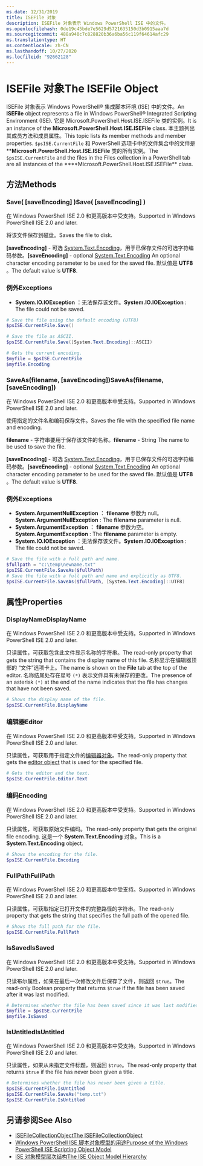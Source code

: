 ```yaml
---
ms.date: 12/31/2019
title: ISEFile 对象
description: ISEFile 对象表示 Windows PowerShell ISE 中的文件。
ms.openlocfilehash: 0de19c45bde7e5629d5721635150d3b0915aaa7d
ms.sourcegitcommit: 488a940c7c828820b36a6ba56c119f64614afc29
ms.translationtype: HT
ms.contentlocale: zh-CN
ms.lasthandoff: 10/27/2020
ms.locfileid: "92662128"
---
```

# <a name="the-isefile-object"></a><span data-ttu-id="b2d3a-103">ISEFile 对象</span><span class="sxs-lookup"><span data-stu-id="b2d3a-103">The ISEFile Object</span></span>

<span data-ttu-id="b2d3a-104">ISEFile 对象表示 Windows PowerShell&reg; 集成脚本环境 (ISE) 中的文件。</span><span class="sxs-lookup"><span data-stu-id="b2d3a-104">An **ISEFile** object represents a file in Windows PowerShell&reg; Integrated Scripting Environment (ISE).</span></span> <span data-ttu-id="b2d3a-105">它是 Microsoft.PowerShell.Host.ISE.ISEFile  类的实例。</span><span class="sxs-lookup"><span data-stu-id="b2d3a-105">It is an instance of the **Microsoft.PowerShell.Host.ISE.ISEFile** class.</span></span> <span data-ttu-id="b2d3a-106">本主题列出其成员方法和成员属性。</span><span class="sxs-lookup"><span data-stu-id="b2d3a-106">This topic lists its member methods and member properties.</span></span> <span data-ttu-id="b2d3a-107">`$psISE.CurrentFile` 和 PowerShell 选项卡中的文件集合中的文件是 \*\***Microsoft.PowerShell.Host.ISE.ISEFile** 类的所有实例。</span><span class="sxs-lookup"><span data-stu-id="b2d3a-107">The `$psISE.CurrentFile` and the files in the Files collection in a PowerShell tab are all instances of the \*\*\*\*Microsoft.PowerShell.Host.ISE.ISEFile\*\* class.</span></span>

## <a name="methods"></a><span data-ttu-id="b2d3a-108">方法</span><span class="sxs-lookup"><span data-stu-id="b2d3a-108">Methods</span></span>

### <a name="save-saveencoding-"></a><span data-ttu-id="b2d3a-109">Save\( \[saveEncoding\] \)</span><span class="sxs-lookup"><span data-stu-id="b2d3a-109">Save\( \[saveEncoding\] \)</span></span>

<span data-ttu-id="b2d3a-110">在 Windows PowerShell ISE 2.0 和更高版本中受支持。</span><span class="sxs-lookup"><span data-stu-id="b2d3a-110">Supported in Windows PowerShell ISE 2.0 and later.</span></span>

<span data-ttu-id="b2d3a-111">将该文件保存到磁盘。</span><span class="sxs-lookup"><span data-stu-id="b2d3a-111">Saves the file to disk.</span></span>

<span data-ttu-id="b2d3a-112">**\[saveEncoding\]** - 可选 [System.Text.Encoding](https://msdn.microsoft.com/library/system.text.encoding.aspx)，用于已保存文件的可选字符编码参数。</span><span class="sxs-lookup"><span data-stu-id="b2d3a-112">**\[saveEncoding\]** - optional [System.Text.Encoding](https://msdn.microsoft.com/library/system.text.encoding.aspx) An optional character encoding parameter to be used for the saved file.</span></span> <span data-ttu-id="b2d3a-113">默认值是 **UTF8** 。</span><span class="sxs-lookup"><span data-stu-id="b2d3a-113">The default value is **UTF8**.</span></span>

### <a name="exceptions"></a><span data-ttu-id="b2d3a-114">例外</span><span class="sxs-lookup"><span data-stu-id="b2d3a-114">Exceptions</span></span>

- <span data-ttu-id="b2d3a-115">**System.IO.IOException** ：无法保存该文件。</span><span class="sxs-lookup"><span data-stu-id="b2d3a-115">**System.IO.IOException** : The file could not be saved.</span></span>

```powershell
# Save the file using the default encoding (UTF8)
$psISE.CurrentFile.Save()

# Save the file as ASCII.
$psISE.CurrentFile.Save([System.Text.Encoding]::ASCII)

# Gets the current encoding.
$myfile = $psISE.CurrentFile
$myfile.Encoding
```

### <a name="saveasfilename-saveencoding"></a><span data-ttu-id="b2d3a-116">SaveAs\(filename, \[saveEncoding\]\)</span><span class="sxs-lookup"><span data-stu-id="b2d3a-116">SaveAs\(filename, \[saveEncoding\]\)</span></span>

<span data-ttu-id="b2d3a-117">在 Windows PowerShell ISE 2.0 和更高版本中受支持。</span><span class="sxs-lookup"><span data-stu-id="b2d3a-117">Supported in Windows PowerShell ISE 2.0 and later.</span></span>

<span data-ttu-id="b2d3a-118">使用指定的文件名和编码保存文件。</span><span class="sxs-lookup"><span data-stu-id="b2d3a-118">Saves the file with the specified file name and encoding.</span></span>

<span data-ttu-id="b2d3a-119">**filename** - 字符串要用于保存该文件的名称。</span><span class="sxs-lookup"><span data-stu-id="b2d3a-119">**filename** - String The name to be used to save the file.</span></span>

<span data-ttu-id="b2d3a-120">**\[saveEncoding\]** - 可选 [System.Text.Encoding](https://msdn.microsoft.com/library/system.text.encoding.aspx)，用于已保存文件的可选字符编码参数。</span><span class="sxs-lookup"><span data-stu-id="b2d3a-120">**\[saveEncoding\]** - optional [System.Text.Encoding](https://msdn.microsoft.com/library/system.text.encoding.aspx) An optional character encoding parameter to be used for the saved file.</span></span> <span data-ttu-id="b2d3a-121">默认值是 **UTF8** 。</span><span class="sxs-lookup"><span data-stu-id="b2d3a-121">The default value is **UTF8**.</span></span>

### <a name="exceptions"></a><span data-ttu-id="b2d3a-122">例外</span><span class="sxs-lookup"><span data-stu-id="b2d3a-122">Exceptions</span></span>

- <span data-ttu-id="b2d3a-123">**System.ArgumentNullException** ： **filename** 参数为 null。</span><span class="sxs-lookup"><span data-stu-id="b2d3a-123">**System.ArgumentNullException** : The **filename** parameter is null.</span></span>
- <span data-ttu-id="b2d3a-124">**System.ArgumentException** ： **filename** 参数为空。</span><span class="sxs-lookup"><span data-stu-id="b2d3a-124">**System.ArgumentException** : The **filename** parameter is empty.</span></span>
- <span data-ttu-id="b2d3a-125">**System.IO.IOException** ：无法保存该文件。</span><span class="sxs-lookup"><span data-stu-id="b2d3a-125">**System.IO.IOException** : The file could not be saved.</span></span>

```powershell
# Save the file with a full path and name.
$fullpath = "c:\temp\newname.txt"
$psISE.CurrentFile.SaveAs($fullPath)
# Save the file with a full path and name and explicitly as UTF8.
$psISE.CurrentFile.SaveAs($fullPath, [System.Text.Encoding]::UTF8)
```

## <a name="properties"></a><span data-ttu-id="b2d3a-126">属性</span><span class="sxs-lookup"><span data-stu-id="b2d3a-126">Properties</span></span>

### <a name="displayname"></a><span data-ttu-id="b2d3a-127">DisplayName</span><span class="sxs-lookup"><span data-stu-id="b2d3a-127">DisplayName</span></span>

<span data-ttu-id="b2d3a-128">在 Windows PowerShell ISE 2.0 和更高版本中受支持。</span><span class="sxs-lookup"><span data-stu-id="b2d3a-128">Supported in Windows PowerShell ISE 2.0 and later.</span></span>

<span data-ttu-id="b2d3a-129">只读属性，可获取包含此文件显示名称的字符串。</span><span class="sxs-lookup"><span data-stu-id="b2d3a-129">The read-only property that gets the string that contains the display name of this file.</span></span> <span data-ttu-id="b2d3a-130">名称显示在编辑器顶部的  “文件”选项卡上。</span><span class="sxs-lookup"><span data-stu-id="b2d3a-130">The name is shown on the **File** tab at the top of the editor.</span></span> <span data-ttu-id="b2d3a-131">名称结尾处存在星号 `(*)` 表示文件具有未保存的更改。</span><span class="sxs-lookup"><span data-stu-id="b2d3a-131">The presence of an asterisk `(*)` at the end of the name indicates that the file has changes that have not been saved.</span></span>

```powershell
# Shows the display name of the file.
$psISE.CurrentFile.DisplayName
```

### <a name="editor"></a><span data-ttu-id="b2d3a-132">编辑器</span><span class="sxs-lookup"><span data-stu-id="b2d3a-132">Editor</span></span>

<span data-ttu-id="b2d3a-133">在 Windows PowerShell ISE 2.0 和更高版本中受支持。</span><span class="sxs-lookup"><span data-stu-id="b2d3a-133">Supported in Windows PowerShell ISE 2.0 and later.</span></span>

<span data-ttu-id="b2d3a-134">只读属性，可获取用于指定文件的[编辑器对象](The-ISEEditor-Object.md)。</span><span class="sxs-lookup"><span data-stu-id="b2d3a-134">The read-only property that gets the [editor object](The-ISEEditor-Object.md) that is used for the specified file.</span></span>

```powershell
# Gets the editor and the text.
$psISE.CurrentFile.Editor.Text
```

### <a name="encoding"></a><span data-ttu-id="b2d3a-135">编码</span><span class="sxs-lookup"><span data-stu-id="b2d3a-135">Encoding</span></span>

<span data-ttu-id="b2d3a-136">在 Windows PowerShell ISE 2.0 和更高版本中受支持。</span><span class="sxs-lookup"><span data-stu-id="b2d3a-136">Supported in Windows PowerShell ISE 2.0 and later.</span></span>

<span data-ttu-id="b2d3a-137">只读属性，可获取原始文件编码。</span><span class="sxs-lookup"><span data-stu-id="b2d3a-137">The read-only property that gets the original file encoding.</span></span> <span data-ttu-id="b2d3a-138">这是一个 **System.Text.Encoding** 对象。</span><span class="sxs-lookup"><span data-stu-id="b2d3a-138">This is a **System.Text.Encoding** object.</span></span>

```powershell
# Shows the encoding for the file.
$psISE.CurrentFile.Encoding
```

### <a name="fullpath"></a><span data-ttu-id="b2d3a-139">FullPath</span><span class="sxs-lookup"><span data-stu-id="b2d3a-139">FullPath</span></span>

<span data-ttu-id="b2d3a-140">在 Windows PowerShell ISE 2.0 和更高版本中受支持。</span><span class="sxs-lookup"><span data-stu-id="b2d3a-140">Supported in Windows PowerShell ISE 2.0 and later.</span></span>

<span data-ttu-id="b2d3a-141">只读属性，可获取指定已打开文件的完整路径的字符串。</span><span class="sxs-lookup"><span data-stu-id="b2d3a-141">The read-only property that gets the string that specifies the full path of the opened file.</span></span>

```powershell
# Shows the full path for the file.
$psISE.CurrentFile.FullPath
```

### <a name="issaved"></a><span data-ttu-id="b2d3a-142">IsSaved</span><span class="sxs-lookup"><span data-stu-id="b2d3a-142">IsSaved</span></span>

<span data-ttu-id="b2d3a-143">在 Windows PowerShell ISE 2.0 和更高版本中受支持。</span><span class="sxs-lookup"><span data-stu-id="b2d3a-143">Supported in Windows PowerShell ISE 2.0 and later.</span></span>

<span data-ttu-id="b2d3a-144">只读布尔属性，如果在最后一次修改文件后保存了文件，则返回 `$true`。</span><span class="sxs-lookup"><span data-stu-id="b2d3a-144">The read-only Boolean property that returns `$true` if the file has been saved after it was last modified.</span></span>

```powershell
# Determines whether the file has been saved since it was last modified.
$myfile = $psISE.CurrentFile
$myfile.IsSaved
```

### <a name="isuntitled"></a><span data-ttu-id="b2d3a-145">IsUntitled</span><span class="sxs-lookup"><span data-stu-id="b2d3a-145">IsUntitled</span></span>

<span data-ttu-id="b2d3a-146">在 Windows PowerShell ISE 2.0 和更高版本中受支持。</span><span class="sxs-lookup"><span data-stu-id="b2d3a-146">Supported in Windows PowerShell ISE 2.0 and later.</span></span>

<span data-ttu-id="b2d3a-147">只读属性，如果从未指定文件标题，则返回 `$true`。</span><span class="sxs-lookup"><span data-stu-id="b2d3a-147">The read-only property that returns `$true` if the file has never been given a title.</span></span>

```powershell
# Determines whether the file has never been given a title.
$psISE.CurrentFile.IsUntitled
$psISE.CurrentFile.SaveAs("temp.txt")
$psISE.CurrentFile.IsUntitled
```

## <a name="see-also"></a><span data-ttu-id="b2d3a-148">另请参阅</span><span class="sxs-lookup"><span data-stu-id="b2d3a-148">See Also</span></span>

- [<span data-ttu-id="b2d3a-149">ISEFileCollectionObject</span><span class="sxs-lookup"><span data-stu-id="b2d3a-149">The ISEFileCollectionObject</span></span>](The-ISEFileCollection-Object.md)
- [<span data-ttu-id="b2d3a-150">Windows PowerShell ISE 脚本对象模型的用途</span><span class="sxs-lookup"><span data-stu-id="b2d3a-150">Purpose of the Windows PowerShell ISE Scripting Object Model</span></span>](Purpose-of-the-Windows-PowerShell-ISE-Scripting-Object-Model.md)
- [<span data-ttu-id="b2d3a-151">ISE 对象模型层次结构</span><span class="sxs-lookup"><span data-stu-id="b2d3a-151">The ISE Object Model Hierarchy</span></span>](The-ISE-Object-Model-Hierarchy.md)
